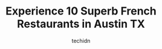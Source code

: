 ---
layout: ampstory
image: https://i0.wp.com/www.depkes.org/wp-content/uploads/2023/06/french-restaurants-0-in-austin-tx-1685777364.jpeg?resize=640,853
author: techidn
featured: false
description: Discover the impressive array of French Restaurants options in Austin TX, where you can find 10 of the largest French Restaurants establishments in the area. From renowned classics to hidden
title: Experience 10 Superb French Restaurants in Austin TX
cover:
   title: Experience 10 Superb French Restaurants in Austin TX
   subtitle: Rickpate
   background: https://www.depkes.org/wp-content/uploads/2023/06/french-restaurants-0-in-austin-tx-1685777364.jpeg

pages: 
 - layout: thirds
   top: <h1>#1 Péché</h1>
   bottom: "<p>The burger is perfectly cooked and seasoned. The scallops were also perfectly cooked. Soft and creamy. The ketchup has a unique sweetness from the apple cider vinegar, an</p>"
   background: https://www.depkes.org/wp-content/uploads/2023/06/french-restaurants-1-in-austin-tx-1685777365.jpeg
   backgroundblur: true
 - layout: thirds
   top: <h1>#2 Justines</h1>
   bottom: "<p>The staff here was really spectacular. Our party was on the larger side and some of them were late. They were gracious and kind even though I knew they were shutting down</p>"
   background: https://www.depkes.org/wp-content/uploads/2023/06/french-restaurants-2-in-austin-tx-1685777366.jpeg
   cta:
      link: https://www.depkes.org/blog/experience-10-superb-french-restaurants-in-austin-tx/
      text: Experience 10 Superb French Restaurants in Austin TX
 - layout: thirds
   top: <h1>#3 French Quarter Grille</h1>
   bottom: "<p>13000 Interstate 35 #600, Austin, TX 78753, United States</p>"
   background: https://www.depkes.org/wp-content/uploads/2023/06/french-restaurants-3-in-austin-tx-1685777366.jpeg
   cta:
      link: https://www.depkes.org/blog/experience-10-superb-french-restaurants-in-austin-tx/
      text: Experience 10 Superb French Restaurants in Austin TX
 - layout: thirds
   top: <h1>#4 la Madeleine</h1>
   bottom: "<p>9828 Great Hills Trl Suite 650 Ste 650, Austin, TX 78759, United States</p>"
   background: https://images.unsplash.com/photo-1620421680010-0766ff230392?ixlib=rb-4.0.3&ixid=MnwxMjA3fDB8MHxwaG90by1wYWdlfHx8fGVufDB8fHx8&auto=format&fit=crop&w=640&h=853&q=80
   cta:
      link: https://www.depkes.org/blog/experience-10-superb-french-restaurants-in-austin-tx/
      text: Experience 10 Superb French Restaurants in Austin TX
 - layout: thirds
   top: <h1>#5 la Madeleine</h1>
   bottom: "<p>14028 US-183 Hwy Suite 210 Ste 210, Austin, TX 78717, United States</p>"
   background: https://images.unsplash.com/photo-1488554378835-f7acf46e6c98?ixlib=rb-4.0.3&ixid=MnwxMjA3fDB8MHxwaG90by1wYWdlfHx8fGVufDB8fHx8&auto=format&fit=crop&w=640&h=853&q=80
   cta:
      link: https://www.depkes.org/blog/experience-10-superb-french-restaurants-in-austin-tx/
      text: Experience 10 Superb French Restaurants in Austin TX
 - layout: thirds
   top: <h1>#6 la Madeleine</h1>
   bottom: "<p>1201 Barbara Jordan Blvd Bldg 11, Ste 100, Austin, TX 78723, United States</p>"
   background: https://images.unsplash.com/photo-1609083590460-7b8cc0ca65f8?ixlib=rb-4.0.3&ixid=MnwxMjA3fDB8MHxwaG90by1wYWdlfHx8fGVufDB8fHx8&auto=format&fit=crop&w=640&h=853&q=80
   cta:
      link: https://www.depkes.org/blog/experience-10-superb-french-restaurants-in-austin-tx/
      text: Experience 10 Superb French Restaurants in Austin TX
 - layout: thirds
   top: <h1>#7 Hopfields</h1>
   bottom: "<p>3110 Guadalupe St #400, Austin, TX 78705, United States</p>"
   background: https://images.unsplash.com/photo-1608501821300-4f99e58bba77?ixlib=rb-4.0.3&ixid=MnwxMjA3fDB8MHxwaG90by1wYWdlfHx8fGVufDB8fHx8&auto=format&fit=crop&w=640&h=853&q=80
   cta:
      link: https://www.depkes.org/blog/experience-10-superb-french-restaurants-in-austin-tx/
      text: Experience 10 Superb French Restaurants in Austin TX
 - layout: thirds
   middle: Continue reading...
   background: https://images.unsplash.com/photo-1552083974-186346191183?ixlib=rb-4.0.3&ixid=MnwxMjA3fDB8MHxwaG90by1wYWdlfHx8fGVufDB8fHx8&auto=format&fit=crop&w=640&h=853&q=80
   cta:
      link: https://www.depkes.org/blog/experience-10-superb-french-restaurants-in-austin-tx/
      text: Experience 10 Superb French Restaurants in Austin TX
      
---